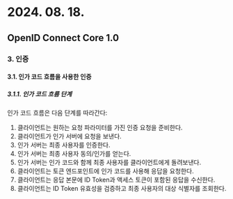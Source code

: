 # 2024. 08. 18.

## OpenID Connect Core 1.0

### 3. 인증

#### 3.1. 인가 코드 흐름을 사용한 인증

##### 3.1.1. 인가 코드 흐름 단계

인가 코드 흐름은 다음 단계를 따라간다:

1. 클라이언트는 원하는 요청 파라미터를 가진 인증 요청을 준비한다.
2. 클라이언트가 인가 서버에 요청을 보낸다.
3. 인가 서버는 최종 사용자를 인증한다.
4. 인가 서버는 최종 사용자 동의/인가를 얻는다.
5. 인가 서버는 인가 코드와 함께 최종 사용자를 클라이언트에게 돌려보낸다.
6. 클라이언트는 토큰 엔드포인트에 인가 코드를 사용해 응답을 요청한다.
7. 클라이언트는 응답 본문에 ID Token과 액세스 토큰이 포함된 응답을 수신한다.
8. 클라이언트는 ID Token 유효성을 검증하고 최종 사용자의 대상 식별자를 조회한다.